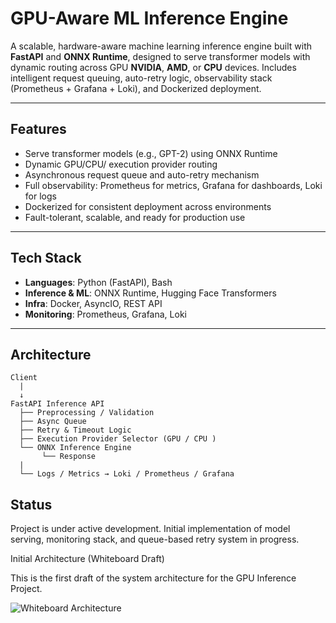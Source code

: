 #  GPU-Aware ML Inference Engine

A scalable, hardware-aware machine learning inference engine built with **FastAPI** and **ONNX Runtime**, designed to serve transformer models with dynamic routing across GPU **NVIDIA**, **AMD**, or **CPU** devices. Includes intelligent request queuing, auto-retry logic, observability stack (Prometheus + Grafana + Loki), and Dockerized deployment.

---

## Features

-  Serve transformer models (e.g., GPT-2) using ONNX Runtime
-  Dynamic GPU/CPU/ execution provider routing
-  Asynchronous request queue and auto-retry mechanism
-  Full observability: Prometheus for metrics, Grafana for dashboards, Loki for logs
-  Dockerized for consistent deployment across environments
-  Fault-tolerant, scalable, and ready for production use

---

##  Tech Stack

- **Languages**: Python (FastAPI), Bash
- **Inference & ML**: ONNX Runtime, Hugging Face Transformers
- **Infra**: Docker, AsyncIO, REST API
- **Monitoring**: Prometheus, Grafana, Loki

---

##  Architecture

```plaintext
Client
  |
  ↓
FastAPI Inference API
  ├── Preprocessing / Validation
  ├── Async Queue
  ├── Retry & Timeout Logic
  ├── Execution Provider Selector (GPU / CPU )
  └── ONNX Inference Engine
       └── Response
  |
  └── Logs / Metrics → Loki / Prometheus / Grafana
```

## Status
Project is under active development.
Initial implementation of model serving, monitoring stack, and queue-based retry system in progress.

 Initial Architecture (Whiteboard Draft)

This is the first draft of the system architecture for the GPU Inference Project.

![Whiteboard Architecture](assets/architecture-whiteboard.jpg)

